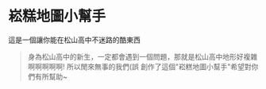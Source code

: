 # 崧糕地圖小幫手
這是一個讓你能在松山高中不迷路的酷東西

>身為松山高中的新生，一定都會遇到一個問題，那就是松山高中地形好複雜啊啊啊啊啊!
>所以閒來無事的我們(誤
>創作了這個"崧糕地圖小幫手"希望對你們有所幫助~
